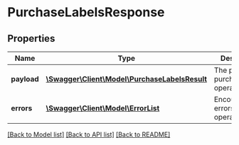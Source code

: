 # PurchaseLabelsResponse

## Properties
Name | Type | Description | Notes
------------ | ------------- | ------------- | -------------
**payload** | [**\Swagger\Client\Model\PurchaseLabelsResult**](PurchaseLabelsResult.md) | The payload for purchaseLabels operation | [optional] 
**errors** | [**\Swagger\Client\Model\ErrorList**](ErrorList.md) | Encountered errors for the operation. | [optional] 

[[Back to Model list]](../README.md#documentation-for-models) [[Back to API list]](../README.md#documentation-for-api-endpoints) [[Back to README]](../README.md)


